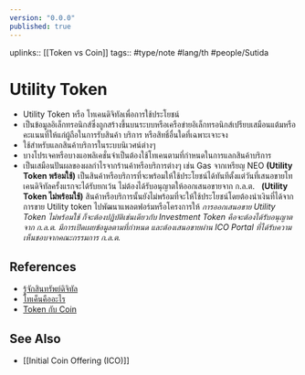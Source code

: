 ```yaml
---
version: "0.0.0"
published: true
---
```

uplinks:: [[Token vs Coin]]
tags:: #type/note #lang/th #people/Sutida
# Utility Token
- Utility Token หรือ โทเคนดิจิทัลเพื่อการใช้ประโยชน์ 
- เป็นข้อมูลอิเล็กทรอนิกส์ซึ่งถูกสร้างขึ้นบนระบบหรือเครือข่ายอิเล็กทรอนิกส์เปรียบเสมือนแต้มหรือคะแนนที่ให้แก่ผู้ถือในการรับสินค้า บริการ หรือสิทธิ์อื่นใดที่เฉพาะเจาะจง
- ใช้สำหรับแลกสินค้าบริการในระบบนิเวศน์ต่างๆ
-  บางโปรเจคหรือบางแอพลิเคชั่นจำเป็นต้องใช้โทเคนตามที่กำหนดในการแลกสินค้าบริการ 
- เป็นเสมือนปันผลของผลกำไรจากร้านค้าหรือบริการต่างๆ เช่น Gas จากเหรียญ NEO
**(Utility Token พร้อมใช้)**
เป็นสินค้าหรือบริการที่จะพร้อมให้ใช้ประโยชน์ได้ทันทีตั้งแต่วันที่เสนอขายโทเคนดิจิทัลครั้งแรกจะได้รับยกเว้น ไม่ต้องได้รับอนุญาตให้ออกเสนอขายจาก ก.ล.ต. 
 **(Utility Token ไม่พร้อมใช้)**
สินค้าหรือบริการนั้นยังไม่พร้อมที่จะให้ใช้ประโยชน์โดยต้องนำเงินที่ได้จากการขาย Utility token ไปพัฒนาแพลตฟอร์มหรือโครงการให้
*การออกเสนอขาย Utility Token ไม่พร้อมใช้ ก็จะต้องปฏิบัติเช่นเดียวกับ Investment Token คือจะต้องได้รับอนุญาตจาก ก.ล.ต. มีการเปิดเผยข้อมูลตามที่กำหนด และต้องเสนอขายผ่าน ICO Portal ที่ได้รับความเห็นชอบจากคณะกรรมการ ก.ล.ต.*

## References
- [รู้จักสินทรัพย์ดิจิทัล](https://www.efinancethai.com/Fintech/FintechMain.aspx?release=y&name=ft_202102101517)
- [โทเค็นคืออะไร](https://www.coinbase.com/th/learn/crypto-basics/what-is-a-token)
- [Token กับ Coin ](https://www.marketingoops.com/exclusive/insider-exclusive/token-coin-bitcoin/)

## See Also
- [[Initial Coin Offering (ICO)]]

